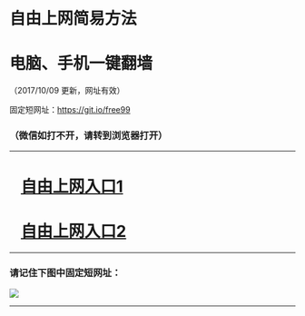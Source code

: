 ﻿# 自由上网简易方法

# 电脑、手机一键翻墙

（2017/10/09 更新，网址有效）

固定短网址：https://git.io/free99

### （微信如打不开，请转到浏览器打开）


***





# &nbsp;&nbsp; <a href="http://ft1803927305.fwq-tz-1001.info/fwqtz01.html?t=100900115169 " target="_blank">自由上网入口1</a>
# &nbsp;&nbsp; <a href="http://ft2286816879.fwq-tz-1002.info/fwqtz02.html?t=100900121855 " target="_blank">自由上网入口2</a>
***

### 请记住下图中固定短网址：

<img src="https://s3-us-west-2.amazonaws.com/fwq-1001/yjfq-20170905okok.png" /> 


***

